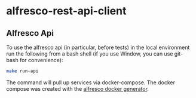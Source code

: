 # alfresco-rest-api-client

## Alfresco Api
To use the alfresco api (in particular, before tests) in the local environment run the following from a bash shell (if you use Window, you can use git-bash for convenience):
```bash
make run-api
```

The command will pull up services via docker-compose. The docker compose was created with the [alfresco docker generator](https://github.com/Alfresco/alfresco-docker-installer).
